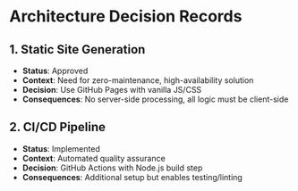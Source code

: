 # Architecture Decision Records

## 1. Static Site Generation
- **Status**: Approved
- **Context**: Need for zero-maintenance, high-availability solution
- **Decision**: Use GitHub Pages with vanilla JS/CSS
- **Consequences**: No server-side processing, all logic must be client-side

## 2. CI/CD Pipeline
- **Status**: Implemented
- **Context**: Automated quality assurance
- **Decision**: GitHub Actions with Node.js build step
- **Consequences**: Additional setup but enables testing/linting

